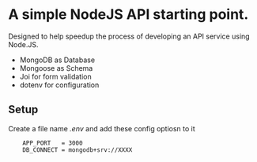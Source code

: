 # A simple NodeJS API starting point. #
Designed to help speedup the process of developing an API service using Node.JS.

- MongoDB as Database
- Mongoose as Schema
- Joi for form validation
- dotenv for configuration


## Setup ##
Create a file name *.env* and add these config optiosn to it
``` 
	APP_PORT   = 3000
    DB_CONNECT = mongodb+srv://XXXX
```